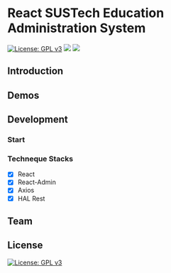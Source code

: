 # React SUSTech Education Administration System

[![License: GPL v3](https://img.shields.io/badge/License-GPL%20v3-blue.svg)](https://www.gnu.org/licenses/gpl-3.0)
![](https://tokei.rs/b1/github/Peng-YM/ReactEAS)
![](https://tokei.rs/b1/github/Peng-YM/ReactEAS?category=files)

## Introduction

## Demos

## Development

### Start

### Techneque Stacks

- [x] React
- [x] React-Admin
- [x] Axios
- [x] HAL Rest

## Team

## License

[![License: GPL v3](https://img.shields.io/badge/License-GPL%20v3-blue.svg)](https://www.gnu.org/licenses/gpl-3.0)
